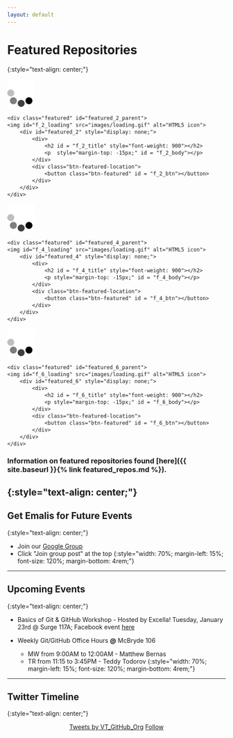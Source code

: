```yaml
---
layout: default
---
```


# **Featured Repositories**
{:style="text-align: center;"}

<!-- ## **UNDER CONSTRUCTION**
{:style="text-align: center; color:orange;"} -->

<div class="flex-grid-featured">
<!-- Max allowed description body is 270 characters -->
	<div class="featured" id="featured_1_parent">
	<img id="f_1_loading" src="images/loading.gif" alt="HTML5 icon"> 
		<div id="featured_1" style="display: none;">
			<div>
				<h2 id = "f_1_title" style="font-weight: 900"></h2>
				<p style="margin-top: -15px;" id = "f_1_body"></p>
			</div>
			<div class="btn-featured-location">
				<button class="btn-featured" id = "f_1_btn"></button>
			</div>
		</div>
	</div>

	<div class="featured" id="featured_2_parent">
	<img id="f_2_loading" src="images/loading.gif" alt="HTML5 icon"> 
		<div id="featured_2" style="display: none;">
			<div>
				<h2 id = "f_2_title" style="font-weight: 900"></h2>
				<p  style="margin-top: -15px;" id = "f_2_body"></p>
			</div>
			<div class="btn-featured-location">
				<button class="btn-featured" id = "f_2_btn"></button>
			</div>
		</div>
	</div>

</div>

<div class="flex-grid-featured" >
	<div class="featured" id="featured_3_parent">
	<img id="f_3_loading" src="images/loading.gif" alt="HTML5 icon"> 
		<div id="featured_3" style="display: none;">
			<div>
				<h2 id = "f_3_title" style="font-weight: 900"></h2>
				<p style="margin-top: -15px;" id = "f_3_body"></p>
			</div>
			<div class="btn-featured-location">
				<button class="btn-featured" id = "f_3_btn"></button>
			</div>
		</div>
	</div>


	<div class="featured" id="featured_4_parent">
	<img id="f_4_loading" src="images/loading.gif" alt="HTML5 icon"> 
		<div id="featured_4" style="display: none;">
			<div>
				<h2 id = "f_4_title" style="font-weight: 900"></h2>
				<p style="margin-top: -15px;" id = "f_4_body"></p>
			</div>
			<div class="btn-featured-location">
				<button class="btn-featured" id = "f_4_btn"></button>
			</div>
		</div>
	</div>
</div>

<div class="flex-grid-featured">
	<div class="featured" id="featured_5_parent">
	<img id="f_5_loading" src="images/loading.gif" alt="HTML5 icon"> 
		<div id="featured_5" style="display: none;">
			<div>
				<h2 id = "f_5_title" style="font-weight: 900"></h2>
				<p style="margin-top: -15px;" id = "f_5_body"></p>
			</div>
			<div class="btn-featured-location">
				<button class="btn-featured" id = "f_5_btn"></button>
			</div>
		</div>
	</div>

	<div class="featured" id="featured_6_parent">
	<img id="f_6_loading" src="images/loading.gif" alt="HTML5 icon"> 
		<div id="featured_6" style="display: none;">
			<div>
				<h2 id = "f_6_title" style="font-weight: 900"></h2>
				<p style="margin-top: -15px;" id = "f_6_body"></p>
			</div>
			<div class="btn-featured-location">
				<button class="btn-featured" id = "f_6_btn"></button>
			</div>
		</div>
	</div>

</div>

### Information on featured repositories found [here]({{ site.baseurl }}{% link featured_repos.md %}).
{:style="text-align: center;"}
---

## **Get Emalis for Future Events**
{:style="text-align: center;"}

* Join our [Google Group](https://l.messenger.com/l.php?u=https%3A%2F%2Fgroups.google.com%2Fa%2Fvt.edu%2Fforum%2F%23!forum%2Fgho-events-g&h=ATOwyIjJb2e0l8lhcXzgxPjYQZgOQiEd5NxzdOkeDh9jI-VsaoeCJr0f6qEvzwuvXBdHO-IRnfde0q1Fotl-JUluWDtpz-zaHU70jZ1stlNOt6fE_m5NfWO4p02mjnbCPSl68V2yRvC7gQ) 
* Click "Join group post" at the top
{:style="width: 70%; margin-left: 15%; font-size: 120%; margin-bottom: 4rem;"}
---

## **Upcoming Events**
{:style="text-align: center;"}

* Basics of Git & GitHub Workshop - Hosted by Excella! Tuesday, January 23rd @ Surge 117A; Facebook event [here](https://www.facebook.com/events/139379010089501/)

* Weekly Git/GitHub Office Hours **@** McBryde 106
	* MW from 9:00AM to 12:00AM - Matthew Bernas
	* TR from 11:15 to 3:45PM - Teddy Todorov
{:style="width: 70%; margin-left: 15%; font-size: 120%; margin-bottom: 4rem;"}
---

## **Twitter Timeline**
{:style="text-align: center;"}

<div style="" align="center">
	<div style="max-width: 80%;">
		<a class="twitter-timeline" data-chrome="noheader noborders" data-link-color="#159957" href="https://twitter.com/VT_GitHub_Org">Tweets by VT_GitHub_Org</a> <script async src="//platform.twitter.com/widgets.js" charset="utf-8"></script>
		<a href="https://twitter.com/VT_GitHub_Org" class="twitter-follow-button" data-size="large" data-show-screen-name="false" data-show-count="false">Follow</a><script async src="//platform.twitter.com/widgets.js" charset="utf-8"></script>
	</div>
</div>
<script type="text/javascript" src="assets/javascript/buttonClick.js"></script>
<script type="text/javascript" src="assets/javascript/loadFeatured.js"></script>

